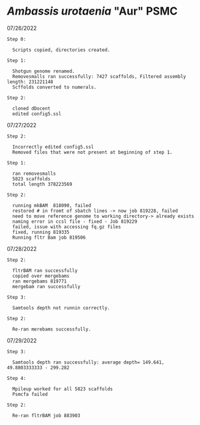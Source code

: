 # <i>Ambassis urotaenia</i> "Aur" PSMC

07/26/2022
   
    Step 0:
      
      Scripts copied, directories created. 
    
    Step 1:
      
      Shotgun genome renamed.
      Removesmalls ran successfully: 7427 scaffolds, Filtered assembly length: 231221148
      Scffolds converted to numerals.
    
    Step 2:  
    
      cloned dDocent
      edited config5.ssl

07/27/2022

    Step 2:
    
      Incorrectly edited config5.ssl
      Removed files that were not present at beginning of step 1.
     
    Step 1:
    
      ran removesmalls
      5823 scaffolds
      total length 378223569
      
    Step 2:
    
      running mkBAM  818090, failed
      restored # in fromt of sbatch lines -> now job 819228, failed
      need to move reference genome to working directory-> already exists
      naming error in ccsl file - fixed - Job 819229
      failed, issue with accessing fq.gz files
      fixed, running 819335
      Running fltr Bam job 819506

07/28/2022    
      
    Step 2: 
    
      fltrBAM ran successfully
      copied over mergebams
      ran mergebams 819771
      mergebam ran successfully
    
    Step 3:
    
      Samtools depth not runnin correctly.
    
    Step 2:
    
      Re-ran merebams successfully.

07/29/2022      
    
    Step 3:
      
      Samtools depth ran successfully: average depth= 149.641, 49.8803333333 - 299.282
      
    Step 4:
    
      Mpileup worked for all 5823 scaffolds
      Psmcfa failed
    
    Step 2:
      
      Re-ran fltrBAM job 883903
